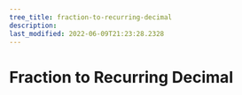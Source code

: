 ```yaml
---
tree_title: fraction-to-recurring-decimal
description: 
last_modified: 2022-06-09T21:23:28.2328
---
```


# Fraction to Recurring Decimal
